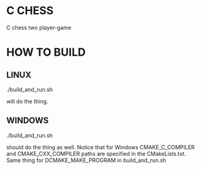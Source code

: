 # C CHESS
C chess two player-game

# HOW TO BUILD
## LINUX
./build_and_run.sh

will do the thing.

## WINDOWS
./build_and_run.sh

should do the thing as well.
Notice that for Windows CMAKE_C_COMPILER and CMAKE_CXX_COMPILER paths are specified in the CMakeLists.txt. Same thing for DCMAKE_MAKE_PROGRAM in build_and_run.sh